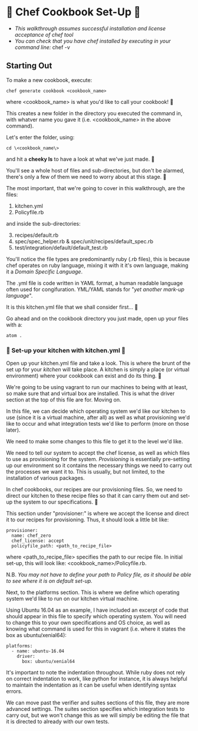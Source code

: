 # :fork_and_knife: Chef Cookbook Set-Up :fork_and_knife:
- _This walkthrough assumes successful installation and license acceptance of chef tool_
- _You can check that you have chef installed by executing in your command line:_
      chef -v

## Starting Out
To make a new cookbook, execute:

    chef generate cookbook <cookbook_name>

where <cookbook_name> is what you'd like to call your cookbook! :tongue:   

This creates a new folder in the directory you executed the command in, with whatver name you gave it (i.e. \<cookbook_name\> in the above command).

Let's enter the folder, using:

    cd \<cookbook_name\>

and hit a **cheeky ls** to have a look at what we've just made. :spaghetti:

You'll see a whole host of files and sub-directories, but don't be alarmed, there's only a few of them we need to worry about at this stage. :poultry_leg:

The most important, that we're going to cover in this walkthrough, are the files:
1. kitchen.yml
2. Policyfile.rb

and inside the sub-directories:

3. recipes/default.rb
4. spec/spec_helper.rb & spec/unit/recipes/default_spec.rb
5. test/integration/default/default_test.rb

You'll notice the file types are predominantly ruby (_.rb_ files), this is because chef operates on ruby language, mixing it with it it's own language, making it a _Domain Specific Language_.

The .yml file is code written in YAML format, a human readable language often used for congifuration. YML/YAML stands for "_yet another mark-up language_".

It is this kitchen.yml file that we shall consider first... :curry:

Go ahead and on the cookbook directory you just made, open up your files with a:

    atom .

### :meat_on_bone: Set-up your kitchen with kitchen.yml :hamburger:

Open up your kitchen.yml file and take a look. This is where the brunt of the set up for your _kitchen_ will take place. A kitchen is simply a place (or virtual environment) where your cookbook can exist and do its thing. :pizza:

We're going to be using vagrant to run our machines to being with at least, so make sure that and virtual box are installed. This is what the driver section at the top of this file are for. Moving on.

In this file, we can decide which operating system we'd like our kitchen to use (since it is a virtual machine, after all) as well as what provisioning we'd like to occur and what integration tests we'd like to perform (more on those later).

We need to make some changes to this file to get it to the level we'd like.

We need to tell our system to accept the chef license, as well as which files to use as provisioning for the system. _Provisioning_ is essentially pre-setting up our environment so it contains the necessary things we need to carry out the processes we want it to. This is usually, but not limited, to the installation of various packages.

In chef cookbooks, our recipes are our provisioning files. So, we need to direct our kitchen to these recipe files so that it can carry them out and set-up the system to our specifications. :fried_shrimp:

This section under "provisioner:" is where we accept the license and direct it to our recipes for provisioning. Thus, it should look a little bit like:

    provisioner:
      name: chef_zero
      chef_license: accept
      policyfile_path: <path_to_recipe_file>

where \<path_to_recipe_file\> specifies the path to our recipe file. In initial set-up, this will look like: \<cookbook_name>/Policyfile.rb.

N.B. _You may not have to define your path to Policy file, as it should be able to see where it is on default set-up._

Next, to the platforms section. This is where we define which operating system we'd like to run on our kitchen virtual machine.

Using Ubuntu 16.04 as an example, I have included an excerpt of code that should appear in this file to specify which operating system. You will need to change this to your own specifications and OS choice, as well as knowing what command is used for this in vagrant (i.e. where it states the box as ubuntu/xenial64):

    platforms:
      - name: ubuntu-16.04
        driver:
          box: ubuntu/xenial64

It's important to note the indentation throughout. While ruby does not rely on correct indentation to work, like python for instance, it is always helpful to maintain the indentation as it can be useful when identifying syntax errors.

We can move past the verifier and suites sections of this file, they are more advanced settings. The suites section specifies which integration tests to carry out, but we won't change this as we will simply be editing the file that it is directed to already with our own tests.

 
